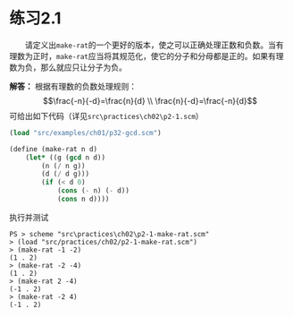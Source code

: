 # 练习2.1 
&emsp;&emsp;请定义出`make-rat`的一个更好的版本，使之可以正确处理正数和负数。当有理数为正时，`make-rat`应当将其规范化，使它的分子和分母都是正的。如果有理数为负，那么就应只让分子为负。  

**解答：** 
根据有理数的负数处理规则：
$$\frac{-n}{-d}=\frac{n}{d} \\
\frac{n}{-d}=\frac{-n}{d}$$
可给出如下代码（详见`src\practices\ch02\p2-1.scm`）  
```lisp
(load "src/examples/ch01/p32-gcd.scm")

(define (make-rat n d)
    (let* ((g (gcd n d))
        (n (/ n g))
        (d (/ d g)))
        (if (< d 0)
            (cons (- n) (- d))
            (cons n d))))
```
执行并测试
```shell
PS > scheme "src\practices\ch02\p2-1-make-rat.scm"
> (load "src/practices/ch02/p2-1-make-rat.scm")
> (make-rat -1 -2)
(1 . 2)
> (make-rat -2 -4)
(1 . 2)
> (make-rat 2 -4)
(-1 . 2)
> (make-rat -2 4)
(-1 . 2)
```